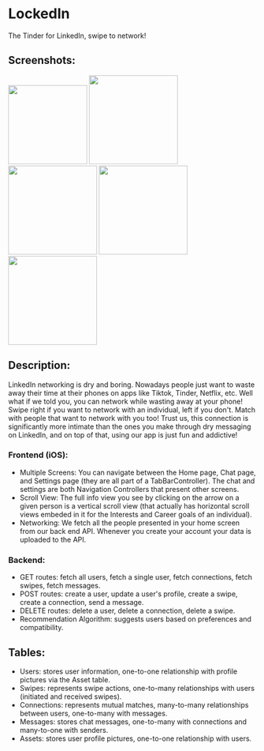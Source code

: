 # LockedIn
The Tinder for LinkedIn, swipe to network!

## Screenshots:
<img src="https://github.com/user-attachments/assets/11775e3b-6090-4b89-a8ef-4ecb798539f5" width="160">
<img src="https://github.com/user-attachments/assets/d647767d-13e1-47cb-b0f8-8edb040209b4" width="180">
<img src="https://github.com/user-attachments/assets/c099db33-ace4-4f81-b98f-c130fa7e1e3d" width="180">
<img src="https://github.com/user-attachments/assets/b794dc21-8c30-451d-8aad-a2431165730f" width="180">
<img src="https://github.com/user-attachments/assets/13783849-56fa-477f-8930-729b498706ed" width="180">

## Description:
LinkedIn networking is dry and boring. Nowadays people just want to waste away their time at their phones on apps like Tiktok, Tinder, Netflix, etc. Well what if we told you, you can network while wasting away at your phone! Swipe right if you want to network with an individual, left if you don't. Match with people that want to network with you too! Trust us, this connection is significantly more intimate than the ones you make through dry messaging on LinkedIn, and on top of that, using our app is just fun and addictive!

### Frontend (iOS):
- Multiple Screens: You can navigate between the Home page, Chat page, and Settings page (they are all part of a TabBarController). The chat and settings are both Navigation Controllers that present other screens.
- Scroll View: The full info view you see by clicking on the arrow on a given person is a vertical scroll view (that actually has horizontal scroll views embeded in it for the Interests and Career goals of an individual).
- Networking: We fetch all the people presented in your home screen from our back end API. Whenever you create your account your data is uploaded to the API.

### Backend:
- GET routes: fetch all users, fetch a single user, fetch connections, fetch swipes, fetch messages.
- POST routes: create a user, update a user's profile, create a swipe, create a connection, send a message.
- DELETE routes: delete a user, delete a connection, delete a swipe.
- Recommendation Algorithm: suggests users based on preferences and compatibility.

## Tables:
- Users: stores user information, one-to-one relationship with profile pictures via the Asset table.
- Swipes: represents swipe actions, one-to-many relationships with users (initiated and received swipes).
- Connections: represents mutual matches, many-to-many relationships between users, one-to-many with messages.
- Messages: stores chat messages, one-to-many with connections and many-to-one with senders.
- Assets: stores user profile pictures, one-to-one relationship with users.
